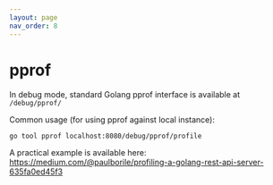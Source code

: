 ```yaml
---
layout: page
nav_order: 8
---
```

# pprof

In debug mode, standard Golang pprof interface is available at `/debug/pprof/`

Common usage (for using pprof against local instance):

```shell
go tool pprof localhost:8080/debug/pprof/profile
```

A practical example is available here:
<https://medium.com/@paulborile/profiling-a-golang-rest-api-server-635fa0ed45f3>
